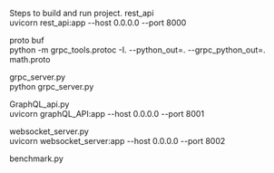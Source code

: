 Steps to build and run project.
rest_api \
uvicorn rest_api:app --host 0.0.0.0 --port 8000

proto buf \
python -m grpc_tools.protoc -I. --python_out=. --grpc_python_out=. math.proto

grpc_server.py \
python grpc_server.py

GraphQL_api.py \
uvicorn graphQL_API:app --host 0.0.0.0 --port 8001

websocket_server.py \
uvicorn websocket_server:app --host 0.0.0.0 --port 8002

benchmark.py 
